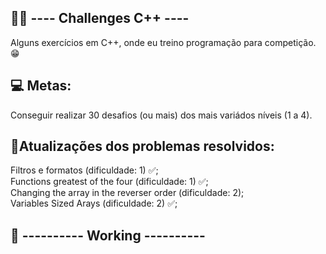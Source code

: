 ##  👨‍💻 ---- Challenges C++ ----

 Alguns exercícios em C++, onde eu treino programação para competição. 😁 
##
## 💻 Metas:

Conseguir realizar 30 desafios (ou mais) dos mais variádos níveis (1 a 4).
## 
## 🧠Atualizações dos problemas resolvidos:

 Filtros e formatos  (dificuldade: 1) ✅; <br>
 Functions greatest of the four (dificuldade: 1) ✅; <br>
 Changing the array in the reverser order (dificuldade: 2); <br>
 Variables Sized Arays (dificuldade: 2) ✅; <br>

 ##
 ## 📅 ---------- Working ---------- 
